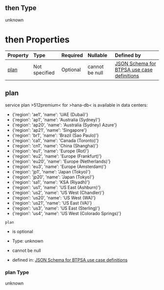 ## then Type

unknown

# then Properties

| Property      | Type          | Required | Nullable       | Defined by                                                                                                                                                                                                                                      |
| :------------ | :------------ | :------- | :------------- | :---------------------------------------------------------------------------------------------------------------------------------------------------------------------------------------------------------------------------------------------- |
| [plan](#plan) | Not specified | Optional | cannot be null | [JSON Schema for BTPSA use case definitions](btpsa-usecase-properties-services-items-allof-1-then-allof-44-then-allof-8-then-properties-plan.md "undefined#/properties/services/items/allOf/1/then/allOf/44/then/allOf/8/then/properties/plan") |

## plan

service plan >512premium< for >hana-db< is available in data centers:

*   {'region': 'ae1', 'name': 'UAE (Dubai)'}
*   {'region': 'ap1', 'name': 'Australia (Sydney)'}
*   {'region': 'ap20', 'name': 'Australia (Sydney) Azure'}
*   {'region': 'ap21', 'name': 'Singapore'}
*   {'region': 'br1', 'name': 'Brazil (Sao Paulo)'}
*   {'region': 'ca1', 'name': 'Canada (Toronto)'}
*   {'region': 'cn1', 'name': 'China (Shanghai)'}
*   {'region': 'eu1', 'name': 'Europe (Rot)'}
*   {'region': 'eu2', 'name': 'Europe (Frankfurt)'}
*   {'region': 'eu20', 'name': 'Europe (Netherlands)'}
*   {'region': 'eu3', 'name': 'Europe (Amsterdam)'}
*   {'region': 'jp1', 'name': 'Japan (Tokyo)'}
*   {'region': 'jp20', 'name': 'Japan (Tokyo)'}
*   {'region': 'sa1', 'name': 'KSA (Riyadh)'}
*   {'region': 'us1', 'name': 'US East (Ashburn)'}
*   {'region': 'us2', 'name': 'US West (Chandler)'}
*   {'region': 'us20', 'name': 'US West (WA)'}
*   {'region': 'us21', 'name': 'US East (VA)'}
*   {'region': 'us3', 'name': 'US East (Sterling)'}
*   {'region': 'us4', 'name': 'US West (Colorado Springs)'}

`plan`

*   is optional

*   Type: unknown

*   cannot be null

*   defined in: [JSON Schema for BTPSA use case definitions](btpsa-usecase-properties-services-items-allof-1-then-allof-44-then-allof-8-then-properties-plan.md "undefined#/properties/services/items/allOf/1/then/allOf/44/then/allOf/8/then/properties/plan")

### plan Type

unknown
